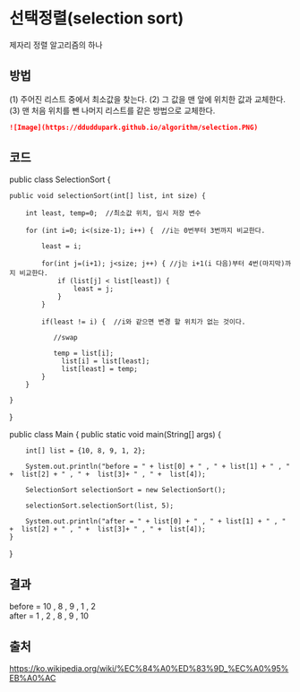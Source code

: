 # 선택정렬(selection sort)

제자리 정렬 알고리즘의 하나

## 방법
(1) 주어진 리스트 중에서 최소값을 찾는다.
(2) 그 값을 맨 앞에 위치한 값과 교체한다.
(3) 맨 처음 위치를 뺀 나머지 리스트를 같은 방법으로 교체한다.


```markdown
![Image](https://dduddupark.github.io/algorithm/selection.PNG)
```

## 코드

public class SelectionSort {
    
	public void selectionSort(int[] list, int size) {
    
        int least, temp=0;  //최소값 위치, 임시 저장 변수
    
        for (int i=0; i<(size-1); i++) {  //i는 0번부터 3번까지 비교한다.
            
            least = i;
            
            for(int j=(i+1); j<size; j++) { //j는 i+1(i 다음)부터 4번(마지막)까지 비교한다.
                if (list[j] < list[least]) {
                    least = j;
                }
            }
            
            if(least != i) {  //i와 같으면 변경 할 위치가 없는 것이다.
            
               //swap
          
               temp = list[i];
            	 list[i] = list[least];
            	 list[least] = temp;
            }
        } 
    
	}
} 

public class Main
{
	public static void main(String[] args) {
  
		int[] list = {10, 8, 9, 1, 2};
		
		System.out.println("before = " + list[0] + " , " + list[1] + " , " +  list[2] + " , " +  list[3]+ " , " +  list[4]);
	
		SelectionSort selectionSort = new SelectionSort();
		
		selectionSort.selectionSort(list, 5);
		
		System.out.println("after = " + list[0] + " , " + list[1] + " , " +  list[2] + " , " +  list[3]+ " , " +  list[4]);
	}
}


## 결과

before = 10 , 8 , 9 , 1 , 2                                                                                                                    
after = 1 , 2 , 8 , 9 , 10

## 출처

https://ko.wikipedia.org/wiki/%EC%84%A0%ED%83%9D_%EC%A0%95%EB%A0%AC

